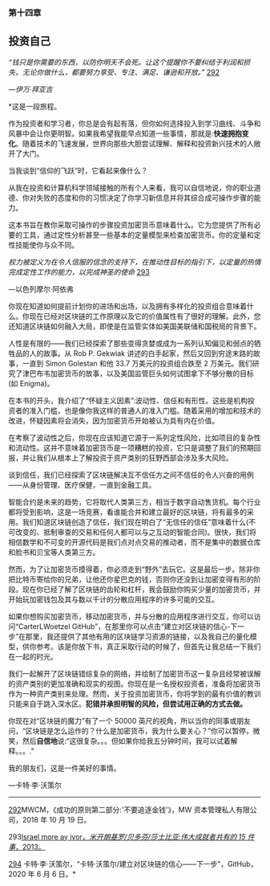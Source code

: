 

### **第十四章**

## **投资自己**

*“钱只是你需要的东西，以防你明天不会死。让这个提醒你不要纠结于利润和损失。无论你做什么，都要努力享受、专注、满足、谦逊和开放。”* [292](CarterLeeWoetzel_019_ebook-17.xhtml#footnote-293)

*—伊万·拜亚吉*

 *这是一段旅程。

作为投资者和学习者，你总是会有起有落，但你如何选择投入到学习曲线、斗争和风暴中会让你更明智。如果我希望我能早点知道一些事情，那就是:**快速拥抱变化**。随着技术的飞速发展，世界向那些大胆尝试理解、解释和投资新兴技术的人敞开了大门。

当我谈到“信仰的飞跃”时，它看起来像什么？

从我在投资和计算机科学领域接触的所有个人来看，我可以自信地说，你的职业道德、你对失败的态度和你的习惯决定了你学习新信息并将其综合成可操作步骤的能力。

这本书旨在教你采取可操作的步骤投资加密货币意味着什么。它为您提供了所有必要的工具，通过定性分析甚至一些基本的定量模型来检查加密货币。你的定量和定性技能使你与众不同。

*权力被定义为在令人信服的信念的支持下，在推动性目标的指引下，以定量的热情完成定性工作的能力，以完成神圣的使命* [293](CarterLeeWoetzel_019_ebook-17.xhtml#footnote-292)

—以色列摩尔·阿依弗

你现在知道如何提前计划你的进场和出场，以及拥有多样化的投资组合意味着什么。你现在已经对区块链的工作原理以及它的价值属性有了很好的理解。此外，您还知道区块链如何融入大局，即使是在监管实体如美国美联储和国税局的背景下。

人性是有限的——我们已经探索了那些变得贪婪或成为一系列认知偏见和弱点的牺牲品的人的故事。从 Rob P. Gekwiak 讲述的白手起家，然后又回到穷途末路的故事，一直到 Simon Golestan 和他 33.7 万美元的投资组合跌至 2 万美元。我们研究了津巴布韦加密货币的故事，以及美国监管巨头如何试图拿下不够分散的目标(如 Enigma)。

在本书的开头，我介绍了“怀疑主义因素”:波动性、信任和有形性。这些是机构投资者的准入门槛，也是像你我这样的普通人的准入门槛。随着采用的增加和技术的改进，怀疑因素将会消失，因为加密货币开始被认为具有内在价值。

在考察了波动性之后，你现在应该知道它源于一系列定性风险，比如项目的复杂性和流动性。这并不意味着加密货币是一项糟糕的投资，它只是调整了我们的预期回报，并让我们从根本上了解投资于资产类别的狂野西部会涉及多大风险。

谈到信任，我们已经探索了区块链解决互不信任方之间不信任的令人兴奋的用例——从身份管理、医疗保健，一直到金融工具。

智能合约是未来的趋势，它将取代人类第三方，相当于数字自动售货机。每个行业都将受到影响，这是一场竞赛，看谁能合并和建立最好的区块链，将有最多的采用。我们知道区块链创造了信任，我们现在明白了“无信任的信任”意味着什么(不可改变的、抵制审查的交易和任何人都可以与之互动的智能合同)。很快，我们将相信数学和不可变的开源代码是我们点对点交易的推动者，而不是集中的数据仓库和脸书和贝宝等人类第三方。

然而，为了让加密货币摸得着，你必须走到“野外”去玩它。这是最后一步。除非你把比特币寄给你的兄弟，让他还你星巴克的钱，否则你还没到让加密变得有形的阶段。现在你已经了解了区块链的齿轮和杠杆，我会鼓励你购买少量的加密货币，并开始玩加密钱包及其与数以千计的分散应用程序的许多可能的交互。

如果你想购买加密货币，移动加密货币，并与分散的应用程序进行交互，你可以访问“CarterLWoetzel GitHub”，在那里你可以点击“建立对区块链的信心-下一步”在那里，我还提供了其他有用的区块链学习资源的链接，以及我自己的量化模型，供你参考。该是你放下书，真正采取行动的时候了，但首先让我总结一下我们在一起的时光。

我们一起解开了区块链错综复杂的网络，并绘制了加密货币这一复杂且经常被误解的资产类别的更加准确和现实的视图。你现在是一名授权投资者，准备将加密货币作为一种资产类别来处理。然而，关于投资加密货币，你将学到的最有价值的教训只能来自于跳入深水区。**犯错并承担明智的风险，但尝试用正确的方式去做。**

你现在对“区块链的魔力”有了一个 50000 英尺的视角，所以当你的同事或朋友问，“区块链是怎么运作的？什么是加密货币，我为什么要关心？”你可以暂停，微笑，然后**自信地**说:“这很复杂。。。但如果你给我五分钟时间，我可以试着解释。。。."

我的朋友们，这是一件美好的事情。

—卡特·李·沃策尔

* * *

[292](CarterLeeWoetzel_019_ebook-17.xhtml#footnote-293-backlink)MWCM，《成功的原则第二部分:'不要追逐金钱'》，MW 资本管理私人有限公司，2018 年 10 月 19 日。

293[Israel more ay ivor，*米开朗基罗/贝多芬/莎士比亚:伟大成就者共有的 15 件事*，2013。](CarterLeeWoetzel_019_ebook-17.xhtml#footnote-292-backlink)

[294](CarterLeeWoetzel_019_ebook-17.xhtml#footnote-291-backlink) 卡特·李·沃策尔，“卡特·沃策尔/建立对区块链的信心——下一步”，GitHub，2020 年 6 月 6 日。*